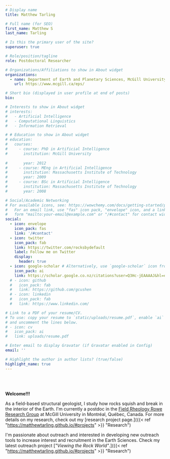 ```yaml
---
# Display name
title: Matthew Tarling                                             

# Full name (for SEO)
first_name: Matthew S
last_name: Tarling       

# Is this the primary user of the site?
superuser: true

# Role/position/tagline
role: Postdoctoral Researcher

# Organizations/Affiliations to show in About widget
organizations:
  - name: Department of Earth and Planetary Sciences, McGill University
    url: https://www.mcgill.ca/eps/

# Short bio (displayed in user profile at end of posts)
bio: 

# Interests to show in About widget
# interests:
#   - Artificial Intelligence
#   - Computational Linguistics
#   - Information Retrieval

# # Education to show in About widget
# education:
#   courses:
#     - course: PhD in Artificial Intelligence
#       institution: McGill University
  
#       year: 2012
#     - course: MEng in Artificial Intelligence
#       institution: Massachusetts Institute of Technology
#       year: 2009
#     - course: BSc in Artificial Intelligence
#       institution: Massachusetts Institute of Technology
#       year: 2008

# Social/Academic Networking
# For available icons, see: https://wowchemy.com/docs/getting-started/page-builder/#icons
#   For an email link, use "fas" icon pack, "envelope" icon, and a link in the
#   form "mailto:your-email@example.com" or "/#contact" for contact widget.
social:
  - icon: envelope
    icon_pack: fas
    link: '/#contact'
  - icon: twitter
    icon_pack: fab
    link: https://twitter.com/rocksbydefault
    label: Follow me on Twitter
    display:
      header: true
  - icon: google-scholar # Alternatively, use `google-scholar` icon from `ai` icon pack
    icon_pack: ai
    link: https://scholar.google.co.nz/citations?user=Q3Hc-jEAAAAJ&hl=en
  # - icon: github
  #   icon_pack: fab
  #   link: https://github.com/gcushen
  # - icon: linkedin
  #   icon_pack: fab
  #   link: https://www.linkedin.com/

# Link to a PDF of your resume/CV.
# To use: copy your resume to `static/uploads/resume.pdf`, enable `ai` icons in `params.yaml`,
# and uncomment the lines below.
# - icon: cv
#   icon_pack: ai
#   link: uploads/resume.pdf

# Enter email to display Gravatar (if Gravatar enabled in Config)
email: ''

# Highlight the author in author lists? (true/false)
highlight_name: true
---
```

<br /> 
<br /> 


**Welcome!!!** 


As a field-based structural geologist, I study how rocks squish and break in the interior of the Earth. I'm currently a postdoc in the [Field Rheology Rowe Research Group](https://www.eps.mcgill.ca/~crowe/) at McGill University in Montréal, Québec, Canada. For more details on my research, check out my [research project page.]({{< ref "https://matthewtarling.github.io/#projects" >}} "Research")


I'm passionate about outreach and interested in developing new outreach tools to increase interest and recruitment in the Earth Sciences. Check my latest outreach project [*"Viewing the Rock World"*.]({{< ref "https://matthewtarling.github.io/#projects" >}} "Research")
